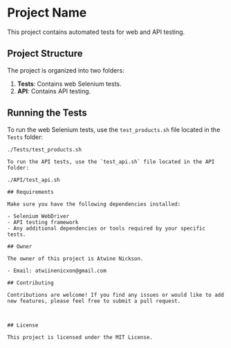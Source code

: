 # Project Name

This project contains automated tests for web and API testing.

## Project Structure

The project is organized into two folders:

1. **Tests**: Contains web Selenium tests.
2. **API**: Contains API testing.

## Running the Tests

To run the web Selenium tests, use the `test_products.sh` file located in the `Tests` folder:

```shell
./Tests/test_products.sh

To run the API tests, use the `test_api.sh` file located in the API folder:

./API/test_api.sh

## Requirements

Make sure you have the following dependencies installed:

- Selenium WebDriver
- API testing framework
- Any additional dependencies or tools required by your specific tests.

## Owner

The owner of this project is Atwine Nickson.

- Email: atwiinenicxon@gmail.com

## Contributing

Contributions are welcome! If you find any issues or would like to add new features, please feel free to submit a pull request.



## License

This project is licensed under the MIT License.